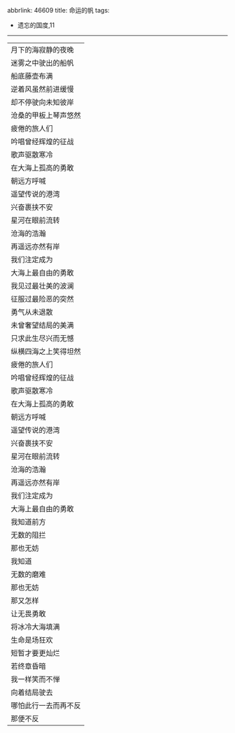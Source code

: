 abbrlink: 46609
title: 命运的帆
tags:
  - 遗忘的国度,11
---
|      |
|--|
|月下的海寂静的夜晚|
|迷雾之中驶出的船帆|
|船底藤壶布满|
|逆着风虽然前进缓慢|
|却不停驶向未知彼岸|
|沧桑的甲板上琴声悠然|
|疲倦的旅人们|
|吟唱曾经辉煌的征战|
|歌声驱散寒冷|
|在大海上孤高的勇敢|
|朝远方呼喊|
|遥望传说的港湾|
|兴奋裹挟不安|
|星河在眼前流转|
|沧海的浩瀚|
|再遥远亦然有岸|
|我们注定成为|
|大海上最自由的勇敢|
|我见过最壮美的波澜|
|征服过最险恶的突然|
|勇气从未退散|
|未曾奢望结局的美满|
|只求此生尽兴而无憾|
|纵横四海之上笑得坦然|
|疲倦的旅人们|
|吟唱曾经辉煌的征战|
|歌声驱散寒冷|
|在大海上孤高的勇敢|
|朝远方呼喊|
|遥望传说的港湾|
|兴奋裹挟不安|
|星河在眼前流转|
|沧海的浩瀚|
|再遥远亦然有岸|
|我们注定成为|
|大海上最自由的勇敢|
|我知道前方|
|无数的阻拦|
|那也无妨|
|我知道|
|无数的磨难|
|那也无妨|
|那又怎样|
|让无畏勇敢|
|将冰冷大海填满|
|生命是场狂欢|
|短暂才要更灿烂|
|若终章昏暗|
|我一样笑而不惮|
|向着结局驶去|
|哪怕此行一去而再不反|
|那便不反|